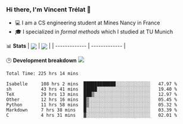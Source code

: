 ### Hi there, I'm Vincent Trélat 👋
 - 💻 I am a CS engineering student at Mines Nancy in France
 - 🎓 I specialized in *formal methods* which I studied at TU Munich

📊 **Stats**
| <img align="center" src="https://readme-stats.clckblog.space/api?username=VTrelat&show_icons=true&include_all_commits=true&theme=tokyonight&hide_border=true" /> | <img align="center" src="https://readme-stats.clckblog.space/api/top-langs/?username=VTrelat&layout=compact&theme=tokyonight&hide_border=true" /> |
| ------------- | ------------- |

🕑 **Development breakdown** ![](https://wakatime.com/badge/user/8d0110fb-6b70-4990-ab86-45c404715c2b.svg)
<!--START_SECTION:waka-->

```text
Total Time: 225 hrs 14 mins

Isabelle     108 hrs 2 mins  ████████████░░░░░░░░░░░░░   47.97 %
sh           43 hrs 41 mins  █████░░░░░░░░░░░░░░░░░░░░   19.40 %
TeX          29 hrs 13 mins  ███▒░░░░░░░░░░░░░░░░░░░░░   12.97 %
Other        12 hrs 16 mins  █▒░░░░░░░░░░░░░░░░░░░░░░░   05.45 %
Python       11 hrs 58 mins  █▒░░░░░░░░░░░░░░░░░░░░░░░   05.32 %
Markdown     7 hrs 38 mins   █░░░░░░░░░░░░░░░░░░░░░░░░   03.39 %
C            4 hrs 31 mins   ▓░░░░░░░░░░░░░░░░░░░░░░░░   02.01 %
```

<!--END_SECTION:waka-->

